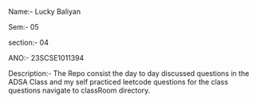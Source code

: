 Name:- Lucky Baliyan  

Sem:- 05  

section:- 04   

ANO:- 23SCSE1011394  


Description:- The Repo consist the day to day discussed questions in the ADSA Class and my self practiced leetcode 
questions for the class questions navigate to classRoom directory.


